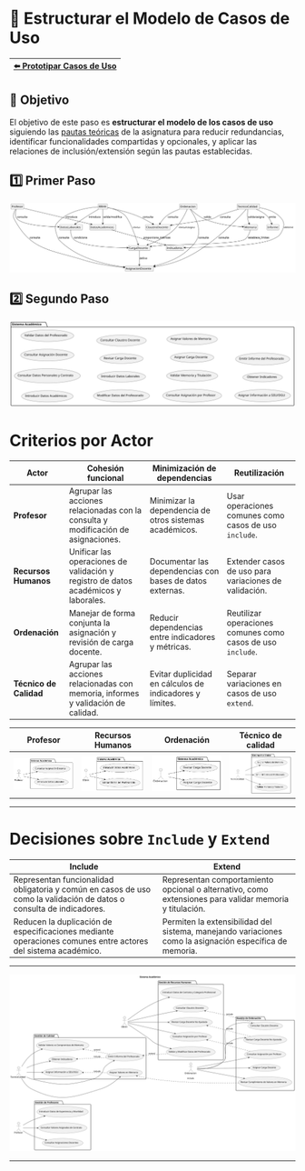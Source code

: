 # 📝 Estructurar el Modelo de Casos de Uso

| [⬅️ Prototipar Casos de Uso](PrototiparCasosDeUso.md) |
|:--|

## 🎯 **Objetivo**

El objetivo de este paso es **estructurar el modelo de los casos de uso** siguiendo las [pautas teóricas](https://github.com/mmasias/IdSw1/blob/main/temario/contenidos/eCdU.md) de la asignatura para reducir redundancias, identificar funcionalidades compartidas y opcionales, y aplicar las relaciones de inclusión/extensión según las pautas establecidas. 

## 1️⃣ Primer Paso

![Paso 1](/images/modelosUML/CdU/EstructurarCasosDeUso/Paso1.svg)

## 2️⃣ Segundo Paso

![Paso 2](/images/modelosUML/CdU/EstructurarCasosDeUso/Paso2.svg)

# Criterios por Actor

| Actor                   | Cohesión funcional                          | Minimización de dependencias                     | Reutilización                                      |
|-------------------------|---------------------------------------------|------------------------------------------------|--------------------------------------------------|
| **Profesor**            | Agrupar las acciones relacionadas con la consulta y modificación de asignaciones. | Minimizar la dependencia de otros sistemas académicos. | Usar operaciones comunes como casos de uso `include`. |
| **Recursos Humanos**    | Unificar las operaciones de validación y registro de datos académicos y laborales. | Documentar las dependencias con bases de datos externas. | Extender casos de uso para variaciones de validación. |
| **Ordenación**          | Manejar de forma conjunta la asignación y revisión de carga docente. | Reducir dependencias entre indicadores y métricas. | Reutilizar operaciones comunes como casos de uso `include`. |
| **Técnico de Calidad**  | Agrupar las acciones relacionadas con memoria, informes y validación de calidad. | Evitar duplicidad en cálculos de indicadores y límites. | Separar variaciones en casos de uso `extend`. |



| Profesor                                | Recursos Humanos                                 | Ordenación                               | Técnico de calidad               |
|------------------------------------------|---------------------------------------|----------------------------------------|-----------------------------------------|
| ![Diagrama Profesor](/images/modelosUML/CdU/EstructurarCasosDeUso/profesor.svg) | ![Diagrama Médico](/images/modelosUML/CdU/EstructurarCasosDeUso/RRHH.svg) | ![Diagrama Paciente](/images/modelosUML/CdU/EstructurarCasosDeUso/Ordenacion.svg) | ![Diagrama Administrativo](/images/modelosUML/CdU/EstructurarCasosDeUso/TecnicoCalidad.svg) |

---
# Decisiones sobre `Include` y `Extend`

| Include                                     | Extend                                      |
|---------------------------------------------|--------------------------------------------|
| Representan funcionalidad obligatoria y común en casos de uso como la validación de datos o consulta de indicadores. | Representan comportamiento opcional o alternativo, como extensiones para validar memoria y titulación. |
| Reducen la duplicación de especificaciones mediante operaciones comunes entre actores del sistema académico. | Permiten la extensibilidad del sistema, manejando variaciones como la asignación específica de memoria. |

---

![](/images/modelosUML/CdU/EstructurarCasosDeUso/esquema.svg)

---

